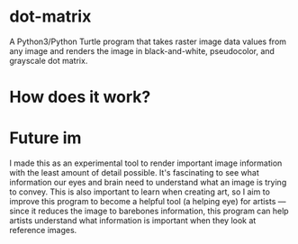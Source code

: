 # dot-matrix
A Python3/Python Turtle program that takes raster image data values from any image and renders the image in black-and-white, pseudocolor, and grayscale dot matrix.

# How does it work?

# Future im
I made this as an experimental tool to render important image information with the least amount of detail possible. It's fascinating to see what information our eyes and brain need to understand what an image is trying to convey. This is also important to learn when creating art, so I aim to improve this program to become a helpful tool (a helping eye) for artists — since it reduces the image to barebones information, this program can help artists understand what information is important when they look at reference images.
